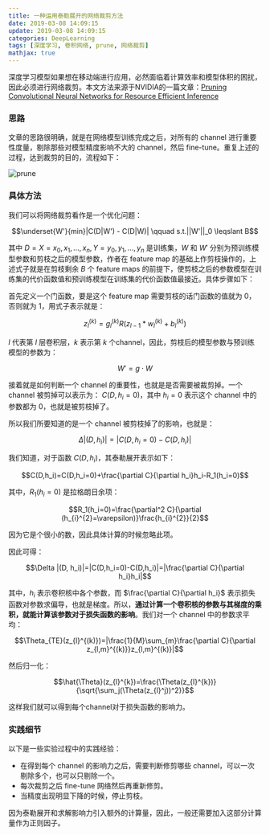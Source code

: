 ```yaml
---
title: 一种运用泰勒展开的网络裁剪方法
date: 2019-03-08 14:09:15
update: 2019-03-08 14:09:15
categories: DeepLearning
tags: [深度学习, 卷积网络, prune, 网络裁剪]
mathjax: true
---
```


深度学习模型如果想在移动端进行应用，必然面临着计算效率和模型体积的困扰，因此必须进行网络裁剪。本文方法来源于NVIDIA的一篇文章：[Pruning Convolutional Neural Networks for Resource Efficient Inference](https://arxiv.org/abs/1611.06440)

<!-- more -->

### 思路

文章的思路很明确，就是在网络模型训练完成之后，对所有的 channel 进行重要性度量，剔除那些对模型精度影响不大的 channel，然后 fine-tune。重复上述的过程，达到裁剪的目的，流程如下：

![prune](/images/posts/dl/prune-net.jpg)

### 具体方法

我们可以将网络裁剪看作是一个优化问题：

$$\underset{W'}{min}|C(D|W') - C(D|W)| \qquad s.t.||W'||_0 \leqslant  B$$

其中 $D={X={x_0, x_1,...,x_n}, Y={y_0, y_1, ..., y_n}}$ 是训练集，$W$ 和 $W'$ 分别为预训练模型参数和剪枝之后的模型参数，作者在 feature map 的基础上作剪枝操作的，上述式子就是在剪枝剩余 $B$ 个 feature maps 的前提下，使剪枝之后的参数模型在训练集的代价函数值和预训练模型在训练集的代价函数值最接近。具体步骤如下：

首先定义一个门函数，要是这个 feature map 需要剪枝的话门函数的值就为 0，否则就为 1，用式子表示就是：

$$z_{l}^{(k)} = g_{l}^{(k)}R(z_{l-1} * w_{l}^{(k)} + b_{l}^{(k)})$$

$l$ 代表第 $l$ 层卷积层，$k$ 表示第 $k$ 个channel，因此，剪枝后的模型参数与预训练模型的参数为：

$$W'=g \cdot W$$

接着就是如何判断一个 channel 的重要性，也就是是否需要被裁剪掉。一个 channel 被剪掉可以表示为： $C(D, h_i=0)$，其中 $h_i=0$ 表示这个 channel 中的参数都为 0，也就是被剪枝掉了。

所以我们所要知道的是一个 channel 被剪枝掉了的影响，也就是：

$$\Delta |(D, h_i)|=|C(D,h_i=0)-C(D,h_i)|$$

我们知道，对于函数 $C(D,h_i)$，其泰勒展开表示如下：

$$C(D,h_i)=C(D,h_i=0)+\frac{\partial C}{\partial h_i}h_i-R_1(h_i=0)$$

其中，$R_1(h_i=0)$ 是拉格朗日余项：

$$R_1(h_i=0)=\frac{\partial^2 C}{\partial (h_{i}^{2}=\varepsilon)}\frac{h_{i}^{2}}{2}$$

因为它是个很小的数，因此具体计算的时候忽略此项。

因此可得：

$$\Delta |(D, h_i)|=|C(D,h_i=0)-C(D,h_i)|=|\frac{\partial C}{\partial h_i}h_i|$$

其中，$h_i$ 表示卷积核中各个参数，而 $\frac{\partial C}{\partial h_i}$ 表示损失函数对参数求偏导，也就是梯度。所以，**通过计算一个卷积核的参数与其梯度的乘积，就能计算该参数对于损失函数的影响**。我们对一个 channel 中的参数求平均：

$$\Theta_{TE}(z_{l}^{(k)})=|\frac{1}{M}\sum_{m}\frac{\partial C}{\partial z_{l,m}^{(k)}}z_{l,m}^{(k)}|$$

然后归一化：

$$\hat{\Theta}(z_{l}^{k})=\frac{\Theta(z_{l}^{k})}{\sqrt{\sum_j(\Theta(z_{l}^j))^2}}$$

这样我们就可以得到每个channel对于损失函数的影响力。

### 实践细节

以下是一些实验过程中的实践经验：

* 在得到每个 channel 的影响力之后，需要判断修剪哪些 channel，可以一次剔除多个，也可以只剔除一个。
* 每次裁剪之后 fine-tune 网络然后再重新修剪。
* 当精度出现明显下降的时候，停止剪枝。

因为泰勒展开和求解影响力引入额外的计算量，因此，一般还需要加入这部分计算量作为正则因子。
